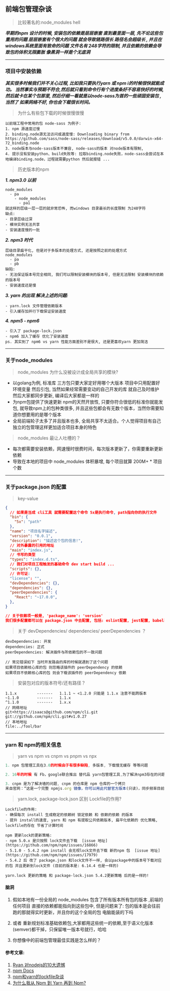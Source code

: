 ## 前端包管理杂谈

> 比较著名的:node_modules hell 

***早期的npm 设计的时候, 安装包的依赖是层层嵌套 直到最里面一层, 先不论这些包重用的问题 层层嵌套有个很大的问题 就会导致链路很长 路径名会超级长 , 并且在windows系统里面有致命的问题 文件名有 248字符的限制, 并且依赖的依赖会导致包的体积无限膨胀 像黑洞一样是个无底洞***

---
### 项目中安装依赖

***其实很多时候我们并不关心过程, 比如我只要执行yarn 或 npm i的时候很快就能成功。 当然事实与预期不符合,然后就只看到命令行有个进度条好不容易快好的时候, 然后就卡在某个包那里, 然后仔细一看就是以node-sass为首的一些顽固安装包 , 当然了 如果网络不好, 你也会下载很长时间。***

> 为什么有些包下载的时候很慢很慢

```
以前端工程中常用的包 node-sass 为例子:
1. npm 源速度过慢
2. binding.node源无法访问或速度慢: Downloading binary from https://github.com/sass/node-sass/releases/download/v5.0.0/darwin-x64-72_binding.node
3. node版本与node-sass版本不兼容, node-sass的版本 对node版本有限制,
4. 提示没有安装python、build失败等: 拉取binding.node失败，node-sass会尝试在本地编译binding.node，过程就需要python 然后就报错 ...
```

> 历史版本的npm

***1. npm3.0 以前***

```
node_modules
  - pa
    - node_modules
      - pa1
就这样的层级一层一层的就非常恐怖, 而windows 目录最长的长度限制 为248字符
缺点:
- 目录层级过深
- 模块实例无法共享
- 安装速度慢的一批
```

***2. npm3 时代***

```
层级目录扁平化, 但是对于多版本的处理方式, 还是按照之前的处理方式
node_modules
  - pa
  - pb
缺陷:
- 无法保证版本号完全相同, 我们可以限制安装模块的版本号, 但是无法限制 安装模块的依赖的版本号
- 安装速度还是慢
```

***3. yarn 的出现 解决上述的问题:***

```
- yarn.lock 文件管理依赖版本
- 引入缓存加并行下载保证安装速度
```

***4. npm5 - npm6***

```
- 引入了 package-lock.json 
- npm6 加入了缓存 优化了安装速度
ps. 其实到了 npm6 vs yarn 性能方面差别不是很大, 还是更喜欢yarn 更加简洁
```

---

### 关于node_modules 

> node_modules 为什么没被设计成全局共享的模块?
  - 以golang为例, 标准库 三方包只要大家定好用哪个大版本 项目中只用配置好环境变量 然后引包, 当然如果经常需要变动的自己开发的库 就自己及时维护 然后大家都同步更新, 编译后大家都是一样的
  - 为npm包提供了快速更新 npm的天然开放性, 只要你符合很低的标准你就能发包, 就导致npm上的包种类很多, 并且这些包都会有无数个版本，当然你需要知道你想要用的是哪个版本 
  - 全局前端轮子太多了并且版本也多, 全局共享不太适合。个人觉得项目有自己独立的包管理这样更加适合项目本身的特色


> node_modules 最让人吐槽的？
  - 每次都需要安装依赖，网速慢时很费时间，每次版本更新了，你需要重新更新依赖
  - 导致在本地的项目中 node_modules 体积暴增, 每个项目就算 200M+ * 项目个数 

---
### 关于package.json 的配置

> key-value

```json
{
  // 如果是当成 cli工具 就需要配置这个命令 5x是执行命令, path指向你的执行文件
  "bin": {
    "5x": "path"
  },
  "name": "项目名字描述",
  "version": "0.0.1",
  "description": "描述这个包的信息!",
  // 对外暴露的引用的地址 
  "main": "index.js",
  // 书写的类型
  "types": "index.d.ts",
  // 我们对项目工程触发的基础命令 dev start build ...
  "scripts": {},
  // 许可证: 
  "license": "",
  "devDependencies": {},
  "dependencies": {},
  "peerDependencies": {
    "React": "~17.0.0",
  },  
}

// 关于依赖项一般是, 'package_name': 'version'
我们很多配置都可以在 package.json 中去配置, 包括: eslint配置, jest配置, babel配置,husky配置等等的 配置信息 但是这些还是建议丢出去去配置, 要不然搞的package.json 比较乱
```

> 关于 devDependencies/ dependencies/ peerDependencies ？

```
devDependencies: 开发
dependencies: 正式
peerDependencies: 解决插件与所依赖包的不一致问题

// 常见错误如下 当时开发路由的库的时候就遇到了这个问题
如果项目依赖核心库的包 则忽略该插件的 peerDependency 的依赖
如果项目不依赖核心库的包 则会下载该插件的 peerDependency 依赖
```

> 安装包对应的版本符号/还有路径？

```
1.1.x         -------   1.1.1 ~ <1.2.0 只能是 1.1.x 注意不能跨版本
~1.1.0        -------   1.1.x 
^1.1.0        -------   1.x.x 
// 网络地址
git+https://isaacs@github.com/npm/cli.git
git://github.com/npm/cli.git#v1.0.27
// 本地地址
file:../fool/bar
```
---

### yarn 和 npm的相关信息

> yarn vs npm vs cnpm vs pnpm vs npx

```js
1. npm 包管理工具在3.0的时候由于有很多缺陷, 多版本, 下载慢无缓存 等等问题

2. 16年的时候 有 Fb，google联合推出 替代品 yarn包管理工具,为了解决npm3存在的问题而诞生

3. cnpm 是为了解决墙的问题, cnpm 的仓库是 npm 仓库的一个拷贝
来自官网：“这是一个完整 npmjs.org 镜像，你可以用此代替官方版本(只读)，同步频率目前为 10分钟 一次以保证尽量与官方服务同步。”
```

> yarn.lock, package-lock.json 区别 Lockfile的作用?

```
Lockfile的作用: 
- 确保每次 install 生成稳定的依赖树 锁定依赖 和 依赖的依赖 的版本
- 提升 install的速度, yarn 和 npm 有提取公共依赖版本, 扁平化依赖的 优化策略, lockfile的存在 节省了计算时间

npm 更新lock的更新策略:
- npm 5.0.x 是只按照 lock文件去下载  [issue 地址](https://github.com/npm/npm/issues/16866)
- 5.1.0 - 5.4.2 npm install 会无视lock文件去下载 新的npm 包  [issue 地址](https://github.com/npm/npm/issues/17979)
- 5.4.2 后 改了 package.json 和lock文件不一样, 会以package中的版本号下载对应的包 并且更新到lock文件 (目前的版本是: 6.14.4 也是一样的)

yarn.lock 更新的策略 和 package-lock.json 5.4.2更新策略 后的是一样的!
```

#### 脑洞

1. 假如本地有一份全局的 node_modules 包含了所有版本所有包的版本 ,前端的任何项目 直接的依赖都能指向到这些包中, 但是问题来了: 包的版本是会往前跑的那就得实时更新，并且你的这个全局的包 电脑能装的下吗

2. 或者 重新规划标准基础依赖包,大家都用这些统一的依赖,至于语义化版本(semver)都干掉，只保留唯一版本号就行，哈哈

3. 你想像中的前端包管理最佳实践是怎么样的？


#### 参考文章:

1. [Ryan 对nodejs的10大遗憾](https://medium.com/@imior/10-things-i-regret-about-node-js-ryan-dahl-2ba71ff6b4dc)
2. [npm Docs](https://docs.npmjs.com/cli/v6/configuring-npm/folders)
3. [npm和yarn的lockfile杂谈](https://zhuanlan.zhihu.com/p/260094037)
4. [为什么我从 Npm 到 Yarn 再到 Npm?](https://blog.xgheaven.com/2018/05/03/npm-to-yarn-to-npm/)